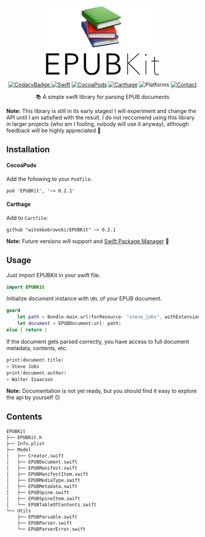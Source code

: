 <p align=center>
<a href="">
<img height=180 alt="Logo" src="logo.png">
</a>
</p>
<p align=center>
    <a href="https://www.codacy.com/app/witekbobrowski/EPUBKit?utm_source=github.com&amp;utm_medium=referral&amp;utm_content=witekbobrowski/EPUBKit&amp;utm_campaign=Badge_Grade"><img alt="CodacyBadge" src="https://api.codacy.com/project/badge/Grade/35b59c32fd77448da5bab9041ebba524"</a>
    <a href="https://swift.org"><img alt="Swift" src="https://img.shields.io/badge/Swift-4.0-oragne.svg"></a>
    <a href="https://cocoapods.org/pods/EPUBKit"><img alt="CocoaPods" src="https://img.shields.io/badge/pod-0.2.1-blue.svg"></a>
    <a href="https://github.com/Carthage/Carthage"><img alt="Carthage" src="https://img.shields.io/badge/Carthage-compatible-4BC51D.svg"></a>
    <a><img alt="Platforms" src="https://img.shields.io/badge/platform-iOS-lightgray.svg"></a>
    <a href="https://twitter.com/witekbobrowski"><img alt="Contact" src="https://img.shields.io/badge/contact-@witekbobrowski-blue.svg"></a>
</p>
<p align=center>
📚 A simple swift library for parsing EPUB documents
</p>

__Note:__ This library is still in its early stages! I will experiment and change the API until I am satisfied with the result. I do not reccomend using this library in larger projects (who am I fooling, nobody will use it anyway), although feedback will be highly appreciated 🙇

## Installation

#### CocoaPods
Add the following to your `Podfile`:
```
pod 'EPUBKit', '~> 0.2.1'
```

#### Carthage
Add to `Cartfile`:
```
github "witekbobrowski/EPUBKit" ~> 0.2.1
```

__Note:__ Future versions will support and [Swift Package Manager](https://swift.org/package-manager/) 💃

## Usage
Just import EPUBKit in your swift file.
```swift
import EPUBKit
```

Initialize document instance with `URL` of your EPUB document.
```swift
guard
    let path = Bundle.main.url(forResource: "steve_jobs", withExtension: "epub"),
    let document = EPUBDocument(url: path)
else { return }
```

If the document gets parsed correctly, you have access to full document metadata, contents, etc.
```swift
print(document.title)
> Steve Jobs
print(document.author)
> Walter Isaacson
```
__Note:__ Documentation is not yet ready, but you should find it easy to explore the api by yourself 🙃

## Contents

```
EPUBKit
├── EPUBKit.h
├── Info.plist
├── Model
│   ├── Creator.swift
│   ├── EPUBDocument.swift
│   ├── EPUBManifest.swift
│   ├── EPUBManifestItem.swift
│   ├── EPUBMediaType.swift
│   ├── EPUBMetadata.swift
│   ├── EPUBSpine.swift
│   ├── EPUBSpineItem.swift
│   └── EPUBTableOfContents.swift
└── Utils
    ├── EPUBParsable.swift
    ├── EPUBParser.swift
    └── EPUBParserError.swift
```
